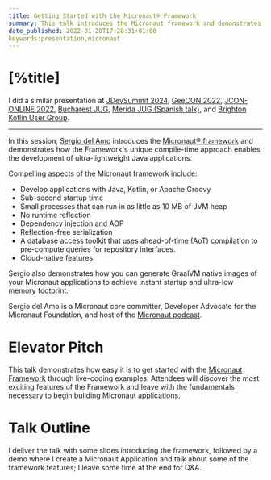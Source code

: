 ```yaml
---
title: Getting Started with the Micronaut® Framework
summary: This talk introduces the Micronaut framework and demonstrates how the Framework's unique compile-time approach enables the development of ultra-lightweight Java applications. 
date_published: 2022-01-28T17:28:31+01:00
keywords:presentation,micronaut
---
```


# [%title]

I did a similar presentation at
[JDevSummit 2024](https://www.youtube.com/watch?v=AR8AGGbkMcg),
[GeeCON 2022](https://www.youtube.com/watch?v=ibf8T1hoXMM&list=PL9UkPxJVi4FT3gitylnECKe27Aar1c_Er), 
[JCON-ONLINE 2022](https://www.youtube.com/watch?v=-d-sOaGpg34&t=18s), 
[Bucharest JUG](https://sergiodelamo.com/blog/micronaut-webinar-bucharest-2021-09-16.html), 
[Merida JUG (Spanish talk)](https://sergiodelamo.com/blog/jugmerida-intro-to-micronaut.html), and 
[Brighton Kotlin User Group](https://www.youtube.com/watch?v=vgVXRsIC3E8).

---
In this session, [Sergio del Amo](https://sergiodelamo.com) introduces the [Micronaut® framework](https://micronaut.io) and demonstrates how the Framework's unique compile-time approach enables the development of ultra-lightweight Java applications.

Compelling aspects of the Micronaut framework include:

- Develop applications with Java, Kotlin, or Apache Groovy
- Sub-second startup time
- Small processes that can run in as little as 10 MB of JVM heap
- No runtime reflection
- Dependency injection and AOP
- Reflection-free serialization 
- A database access toolkit that uses ahead-of-time (AoT) compilation to pre-compute queries for repository interfaces.
- Cloud-native features

Sergio also demonstrates how you can generate GraalVM native images of your Micronaut applications to achieve instant startup and ultra-low memory footprint.

Sergio del Amo is a Micronaut core committer,  Developer Advocate for the Micronaut Foundation, and host of the [Micronaut podcast](https://micronautpodcast.com).

# Elevator Pitch

This talk demonstrates how easy it is to get started with the [Micronaut Framework](https://micronaut.io) through live-coding examples. Attendees will discover the most exciting features of the Framework and leave with the fundamentals necessary to begin building Micronaut applications.

# Talk Outline

I deliver the talk with some slides introducing the framework, followed by a demo where I create a Micronaut Application and talk about some of the framework features; I leave some time at the end for Q&A.